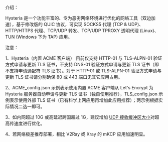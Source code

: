 介绍：

Hysteria 是一个功能丰富的、专为恶劣网络环境进行优化的网络工具（双边加速），基于修改版的 QUIC 协议，可实现 SOCKS5 代理 (TCP & UDP)、HTTP/HTTPS 代理、TCP/UDP 转发、TCP/UDP TPROXY 透明代理 (Linux)、TUN (Windows 下为 TAP) 应用。

注意：

1、Hysteria（内置 ACME 客户端） 目前仅支持 HTTP-01 与 TLS-ALPN-01 验证方式申请与更新 TLS 证书，不支持 DNS-01 验证方式申请与更新 TLS 证书（即不支持申请通配符 TLS 证书）。对于 HTTP-01 或 TLS-ALPN-01 验证方式申请与更新 TLS 证书请分别确保 80 或 443 端口无其它应用占用。

2、ACME_config.json 示例表示使用内置 ACME 客户端从 Let's Encrypt 为 Hysteria 服务器自动申请与更新 TLS 证书（独自使用推荐），TLS_config.json 示例表示使用外部 TLS 证书（已有科学上网应用再增加此应用推荐）；两示例根据实际情况二选一即可。

3、如内网超过 10G 或高延迟跨国超过 1G，建议增加 [UDP 接收缓冲区大小](https://github.com/HyNetwork/hysteria/wiki/%E4%BC%98%E5%8C%96)对超高传速度进行优化。

4、若网络极差推荐部署，相比 V2Ray 或 Xray 的 mKCP 应用加速明显。
